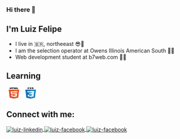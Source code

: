 ### Hi there 👋
## I'm Luiz Felipe
- I live in :brazil:, northeeast :sunglasses::sunrise:
- I am the selection operator at Owens Illinois American South :factory_worker:
- Web development student at b7web.com :technologist:

## Learning

<img align="center" alt="luiz-facebook" height="30" width="40" src="https://raw.githubusercontent.com/devicons/devicon/master/icons/html5/html5-original-wordmark.svg" style="max-width:100%" />

<img align="center" alt="luiz-facebook" height="30" width="40" src="https://raw.githubusercontent.com/devicons/devicon/master/icons/css3/css3-original-wordmark.svg" style="max-width:100%" />


## Connect with me:

<a href="https://www.linkedin.com/in/luiz-felipe-9b0680185/" target="_blank">
    <img align="center" alt="luiz-linkedin" height="30" width="40" src="https://cdn.jsdelivr.net/npm/simple-icons@3.0.1/icons/linkedin.svg" 
    style="max-width:100%;"
    />
</a>

<a href="https://www.facebook.com/profile.php?id=100002840905507" target="_blank">
    <img align="center" alt="luiz-facebook" height="30" width="40" src="https://cdn.jsdelivr.net/npm/simple-icons@3.0.1/icons/facebook.svg" 
    style="max-width:100%;"
    />
</a>

<a href="https://www.instagram.com/lipeomago/" target="_blank">
    <img align="center" alt="luiz-facebook" height="30" width="40" src="https://cdn.jsdelivr.net/npm/simple-icons@3.0.1/icons/instagram.svg" style="max-width:100%"
    />
</a>










